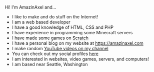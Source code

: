 Hi! I'm AmazinAxel and...
- I like to make and do stuff on the Internet!
- I am a web based developer
- I have a good knowledge of HTML, CSS and PHP
- I have experience in programming some Minecraft servers
- I have made some games on [Scratch](https://scratch.mit.edu/users/AmazinAxel/) 
- I have a personal blog on my website at https://amazinaxel.com
- I make random [YouTube videos on my channel](https://www.youtube.com/channel/UC2rR60IXOH_ExzPAYS1CPcA)
- You can check out my social profiles [here](https://amazinaxel.com/about-me.html)
- I am interested in websites, video games, servers, and computers!
- I am based near Seattle, Washington
